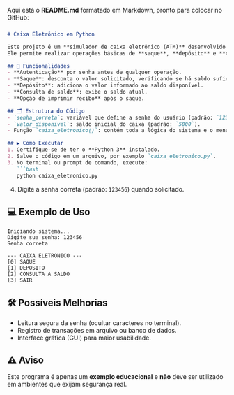 Aqui está o **README.md** formatado em Markdown, pronto para colocar no GitHub:
###
````markdown
# Caixa Eletrônico em Python

Este projeto é um **simulador de caixa eletrônico (ATM)** desenvolvido em Python.  
Ele permite realizar operações básicas de **saque**, **depósito** e **consulta de saldo**, protegidas por uma senha pré-definida.

## 🚀 Funcionalidades
- **Autenticação** por senha antes de qualquer operação.
- **Saque**: desconta o valor solicitado, verificando se há saldo suficiente.
- **Depósito**: adiciona o valor informado ao saldo disponível.
- **Consulta de saldo**: exibe o saldo atual.
- **Opção de imprimir recibo** após o saque.

## 🗂 Estrutura do Código
- `senha_correta`: variável que define a senha do usuário (padrão: `123456`).
- `valor_disponivel`: saldo inicial do caixa (padrão: `5000`).
- Função `caixa_eletronico()`: contém toda a lógica do sistema e o menu de opções.

## ▶️ Como Executar
1. Certifique-se de ter o **Python 3** instalado.
2. Salve o código em um arquivo, por exemplo `caixa_eletronico.py`.
3. No terminal ou prompt de comando, execute:
   ```bash
   python caixa_eletronico.py
````

4. Digite a senha correta (padrão: `123456`) quando solicitado.

## 💻 Exemplo de Uso

```text
Iniciando sistema...
Digite sua senha: 123456
Senha correta

--- CAIXA ELETRONICO ---
[0] SAQUE
[1] DEPOSITO
[2] CONSULTA A SALDO
[3] SAIR
```

## 🛠 Possíveis Melhorias

* Leitura segura da senha (ocultar caracteres no terminal).
* Registro de transações em arquivo ou banco de dados.
* Interface gráfica (GUI) para maior usabilidade.

## ⚠️ Aviso

Este programa é apenas um **exemplo educacional** e **não** deve ser utilizado em ambientes que exijam segurança real.

